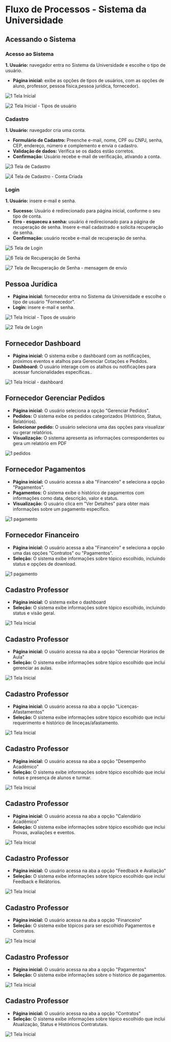 # Fluxo de Processos - Sistema da Universidade

## Acessando o Sistema

### Acesso ao Sistema 
**1. Usuário:** navegador entra no Sistema da Universidade e escolhe o tipo de usuário.
* **Página inicial:** exibe as opções de tipos de usuários, com as opções de aluno, professor, pessoa física,pessoa jurídica, fornecedor). 

![1  Tela Inicial](https://github.com/user-attachments/assets/e874167b-95e6-4ae3-9d50-51dc6125a638)

![2  Tela Inicial - Tipos de usuário](https://github.com/user-attachments/assets/d4582aee-5310-40f9-b012-002dadce3444)

### Cadastro
**1. Usuário:** navegador cria uma conta.
* **Formulário de Cadastro:** Preenche e-mail, nome, CPF ou CNPJ, senha, CEP, endereço, número e complemento e envia o cadastro.
*  **Validação de dados:** Verifica se os dados estão corretos.
*  **Confirmação:** Usuário recebe e-mail de verificação, ativando a conta.
  
![3  Tela de Cadastro](https://github.com/user-attachments/assets/51b424fd-0c1f-4e4b-b460-ac4a65cf1f5c)

![4  Tela de Cadastro - Conta Criada](https://github.com/user-attachments/assets/f5461896-e469-46d9-8d88-fd35762d1bc4)

### Login
**1. Usuário:** insere e-mail e senha.  
* **Sucesso:** Usuário é redirecionado para página inicial, conforme o seu tipo de conta.
* **Erro - esqueceu a senha:** usuário é redirecionado para a página de recuperação de senha. Insere e-mail cadastrado e solicita recuperação de senha.
*  **Confirmação:** usuário recebe e-mail de recuperação de senha. 

![5  Tela de Login](https://github.com/user-attachments/assets/4ec54b14-020a-49fa-8b4f-9b382ae54c22)

![6  Tela de  Recuperação de Senha](https://github.com/user-attachments/assets/024b4172-8785-4847-a9d7-e985a250ddfb)

![7  Tela de  Recuperação de Senha - mensagem de envio](https://github.com/user-attachments/assets/04195f9d-0f25-4a6f-ba13-6b23d32ee06e)

## Pessoa Jurídica

* **Página inicial:** fornecedor entra no Sistema da Universidade e escolhe o tipo de usuário "Fornecedor".
* **Login:** insere e-mail e senha.

![1  Tela Inicial - Tipos de usuário](https://github.com/user-attachments/assets/d4582aee-5310-40f9-b012-002dadce3444)

![2  Tela de Login](https://github.com/user-attachments/assets/4ec54b14-020a-49fa-8b4f-9b382ae54c22)

## Fornecedor Dashboard

* **Página inicial:** O sistema exibe o dashboard com as notificações, próximos eventos e atalhos para Gerenciar Cotações e Pedidos.
* **Dashboard:** O usuário interage com os atalhos ou notificações para acessar funcionalidades específicas..

![1  Tela Inicial - dashboard](https://github.com/isahfontenele/grupo8_senac_ads/blob/main/assets/dashboard-fornecedor.png)

## Fornecedor Gerenciar Pedidos

* **Página inicial:** O usuário seleciona a opção "Gerenciar Pedidos".
* **Pedidos:** O sistema exibe os pedidos categorizados (Histórico, Status, Relatórios).
* **Selecionar pedido:** O usuário seleciona uma das opções para visualizar ou gerar relatórios.
* **Visualização:** O sistema apresenta as informações correspondentes ou gera um relatório em PDF
  
![1  pedidos ](https://github.com/isahfontenele/grupo8_senac_ads/blob/main/assets/pedidos-fornecedor.png) 

## Fornecedor Pagamentos

* **Página inicial:** O usuário acessa a aba "Financeiro" e seleciona a opção "Pagamentos".
* **Pagamentos:** O sistema exibe o histórico de pagamentos com informações como data, descrição, valor e status.
* **Visualização:** O usuário clica em "Ver Detalhes" para obter mais informações sobre um pagamento específico.

![1  pagamento ](https://github.com/isahfontenele/grupo8_senac_ads/blob/main/assets/pagamentos-fornecedor.png) 

## Fornecedor Financeiro

* **Página inicial:** O usuário acessa a aba "Financeiro" e seleciona a opção uma das opções "Contratos" ou "Pagamentos".
* **Seleção:** O sistema exibe informações sobre tópico escolhido, incluindo status e opções de download.
  
![1  pagamento ](https://github.com/isahfontenele/grupo8_senac_ads/blob/main/assets/finaceiro-fornecedor.png) 

## Cadastro Professor

* **Página inicial:** O sistema exibe o dashboard 
* **Seleção:** O sistema exibe informações sobre tópico escolhido, incluindo status e visão geral.
  
![1  Tela Inicial ](https://github.com/isahfontenele/grupo8_senac_ads/blob/main/assets/professor-alterar-dados.png?raw=true) 

## Cadastro Professor

* **Página inicial:** O usuário acessa na aba a opção "Gerenciar Horários de Aula" 
* **Seleção:** O sistema exibe informações sobre tópico escolhido que inclui gerenciar as aulas.
  
![1  Tela Inicial ](https://github.com/isahfontenele/grupo8_senac_ads/blob/main/assets/professor-gerenciar-hor%C3%A1rio-de-aula.png?raw=true) 

## Cadastro Professor

* **Página inicial:**  O usuário acessa na aba a opção "Licenças-Afastamentos"
* **Seleção:** O sistema exibe informações sobre tópico escolhido que inclui requerimento e histórico de linceças/afastamento.
  
![1  Tela Inicial ](https://github.com/isahfontenele/grupo8_senac_ads/blob/main/assets/professor-licenca-afastamento.png?raw=true) 

## Cadastro Professor

* **Página inicial:**  O usuário acessa na aba a opção "Desempenho Acadêmico"
* **Seleção:** O sistema exibe informações sobre tópico escolhido que inclui notas e presença de alunos e turmar.
  
![1  Tela Inicial ](https://github.com/isahfontenele/grupo8_senac_ads/blob/main/assets/professor-desempenho.png?raw=true) 

## Cadastro Professor

* **Página inicial:**  O usuário acessa na aba a opção "Calendário Acadêmico"
* **Seleção:** O sistema exibe informações sobre tópico escolhido que inclui Provas, avaliações e eventos.
  
![1  Tela Inicial ](https://github.com/isahfontenele/grupo8_senac_ads/blob/main/assets/professor-calendario-academico.png?raw=true) 

## Cadastro Professor

* **Página inicial:**  O usuário acessa na aba a opção "Feedback e Avaliação"
* **Seleção:** O sistema exibe informações sobre tópico escolhido que inclui Feedback e Relátorios.
  
![1  Tela Inicial ](https://github.com/isahfontenele/grupo8_senac_ads/blob/main/assets/professor-feedback-avalia%C3%A7%C3%A3o.png?raw=true) 

## Cadastro Professor

* **Página inicial:**  O usuário acessa na aba a opção "Financeiro"
* **Seleção:** O sistema exibe tópicos para ser escolhido Pagamentos e Contratos.
  
![1  Tela Inicial ](https://github.com/isahfontenele/grupo8_senac_ads/blob/main/assets/professor-financeiro.png?raw=true) 

## Cadastro Professor

* **Página inicial:**  O usuário acessa na aba a opção "Pagamentos"
* **Seleção:** O sistema exibe informações sobre o histórico de pagamentos.
  
![1  Tela Inicial ](https://github.com/isahfontenele/grupo8_senac_ads/blob/main/assets/professor-financeiro-pagamento.png?raw=true) 

## Cadastro Professor

* **Página inicial:**  O usuário acessa na aba a opção "Contratos"
* **Seleção:** O sistema exibe informações sobre tópico escolhido que inclui Atualização, Status e Históricos Contratutais.
  
![1  Tela Inicial ](https://github.com/isahfontenele/grupo8_senac_ads/blob/main/assets/professor-financeiro-atualizar-contratuais.png?raw=true) 




